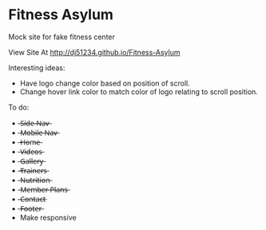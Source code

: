 # Fitness Asylum
Mock site for fake fitness center

View Site At http://dj51234.github.io/Fitness-Asylum 

Interesting ideas:

- Have logo change color based on position of scroll.
- Change hover link color to match color of logo relating to scroll position.

To do:
- ̶S̶i̶d̶e̶-̶N̶a̶v̶
- ̶M̶o̶b̶i̶l̶e̶ ̶N̶a̶v̶
- ̶H̶o̶m̶e̶
- ̶V̶i̶d̶e̶o̶s̶
- ̶G̶a̶l̶l̶e̶r̶y̶
- ̶T̶r̶a̶i̶n̶e̶r̶s̶
- ̶N̶u̶t̶r̶i̶t̶i̶o̶n̶
- ̶M̶e̶m̶b̶e̶r̶ ̶P̶l̶a̶n̶s̶
- ̶C̶o̶n̶t̶a̶c̶t̶
- ̶F̶o̶o̶t̶e̶r̶
- Make responsive
